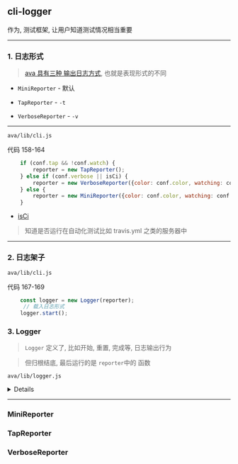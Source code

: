 ## cli-logger

作为, 测试框架, 让用户知道测试情况相当重要

---

### 1. 日志形式

> [ava 具有三种 输出日志方式](https://github.com/avajs/ava-docs/blob/master/zh_CN/readme.md#%E6%8A%A5%E5%91%8A%E5%99%A8), 也就是表现形式的不同

- `MiniReporter` - 默认

- `TapReporter` - `-t`

- `VerboseReporter` - `-v`

---

`ava/lib/cli.js `

代码 158-164

``` js
	if (conf.tap && !conf.watch) {
		reporter = new TapReporter();
	} else if (conf.verbose || isCi) {
		reporter = new VerboseReporter({color: conf.color, watching: conf.watch});
	} else {
		reporter = new MiniReporter({color: conf.color, watching: conf.watch});
	}
```

- [isCi](https://github.com/watson/is-ci)

> 知道是否运行在自动化测试比如 travis.yml 之类的服务器中

---

### 2. 日志架子

`ava/lib/cli.js `

代码 167-169

``` js
	const logger = new Logger(reporter);
	 // 载入日志形式
	logger.start();
```

### 3. Logger

> `Logger` 定义了, 比如开始, 重置, 完成等, 日志输出行为

> 但归根结底, 最后运行的是 `reporter`中的 函数

`ava/lib/logger.js`

<details>

``` js
'use strict';
const autoBind = require('auto-bind'); 
// 让 Logger 内置函数 单独行动

//	const logger = new Logger(reporter);
// let s = logger.start
// 有 auto-bind
// s() == logger.start()
// 如果没有 auto-bind
// s() ==> error : no write prop

 
class Logger {
	constructor(reporter) {
		this.reporter = reporter; // 日志形式
		autoBind(this);
	}

	start(runStatus) {
		if (!this.reporter.start) {
			return;
		}

		this.write(this.reporter.start(runStatus), runStatus);
	}

	reset(runStatus) {
		if (!this.reporter.reset) {
			return;
		}

		this.write(this.reporter.reset(runStatus), runStatus);
	}

	test(test, runStatus) {
		this.write(this.reporter.test(test), runStatus);
	}

	unhandledError(err, runStatus) {
		if (!this.reporter.unhandledError) {
			return;
		}

		this.write(this.reporter.unhandledError(err, runStatus), runStatus);
	}

	finish(runStatus) {
		if (!this.reporter.finish) {
			return;
		}

		this.write(this.reporter.finish(runStatus), runStatus);
	}

	section() {
		if (!this.reporter.section) {
			return;
		}

		this.write(this.reporter.section());
	}

	clear() {
		if (!this.reporter.clear) {
			return false;
		}

		this.write(this.reporter.clear());
		return true;
	}

	write(str, runStatus) { // 写
		if (typeof str === 'undefined') {
			return;
		}

		this.reporter.write(str, runStatus);
	}

	stdout(data, runStatus) { // 输出
		if (!this.reporter.stdout) {
			return;
		}

		this.reporter.stdout(data, runStatus);
	}

	stderr(data, runStatus) { // 错误
		if (!this.reporter.stderr) {
			return;
		}

		this.reporter.stderr(data, runStatus);
	}

	exit(code) {
		process.exit(code); // eslint-disable-line unicorn/no-process-exit
	}
}

module.exports = Logger;

```

</details>

---

### MiniReporter

### TapReporter

### VerboseReporter